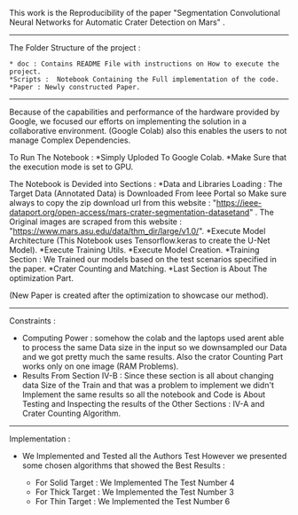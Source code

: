This work is the Reproducibility of the paper "Segmentation Convolutional Neural Networks for Automatic Crater Detection on Mars" .

------------------

The Folder Structure of the project : 

	* doc : Contains README File with instructions on How to execute the project.
	*Scripts :  Notebook Containing the Full implementation of the code.
	*Paper : Newly constructed Paper.

------------------

Because of the capabilities and performance of the hardware provided by Google, we focused our efforts on implementing the solution in a collaborative environment. (Google Colab) also this enables the users to not manage Complex Dependencies.

To Run The Notebook : 
*Simply Uploded To Google Colab.
*Make Sure that the execution mode is set to GPU.

The Notebook is Devided into Sections : 
	*Data and Libraries Loading : The Target Data (Annotated Data) is Downloaded From Ieee Portal so Make sure always to copy the zip download url from this website : "https://ieee-dataport.org/open-access/mars-crater-segmentation-datasetand" .  The Original images are scraped from this website : "https://www.mars.asu.edu/data/thm_dir/large/v1.0/".
	*Execute Model Architecture (This Notebook uses Tensorflow.keras to create the U-Net Model).
	*Execute Training Utils.
	*Execute Model Creation.
	*Training Section : We Trained our models based on the test scenarios specified in the paper.
	*Crater Counting and Matching.
	*Last Section is About The optimization Part.

(New Paper is created after the optimization to showcase our method).
		
------------------
Constraints : 

*   Computing Power : somehow the colab and the laptops used arent able to process the same Data size in the input so we downsampled our Data and we got pretty much the same results. Also the crator Counting Part works only on one image (RAM Problems).
*   Results From Section IV-B : Since these section is all about changing data Size of the Train and that was a problem to implement we didn't Implement the same results so all the notebook and Code is About Testing and Inspecting the results of the Other Sections : IV-A and Crater Counting Algorithm.

------------------
Implementation : 

*   We Implemented and Tested all the Authors Test However we presented some chosen algorithms that showed the Best Results :

  	*   For Solid Target : We Implemented The Test Number 4 
  	*   For Thick Target : We Implemented the Test Number 3 
  	*   For Thin Target  : We Implemented the Test Number 6 
